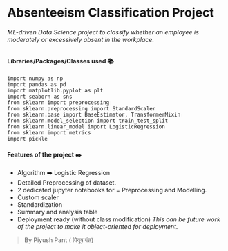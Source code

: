 # Absenteeism Classification Project

###### ML-driven Data Science project to classify whether an employee is moderately or excessively absent in the workplace.

#### Libraries/Packages/Classes used :books:

```
import numpy as np
import pandas as pd
import matplotlib.pyplot as plt
import seaborn as sns
from sklearn import preprocessing
from sklearn.preprocessing import StandardScaler
from sklearn.base import BaseEstimator, TransformerMixin
from sklearn.model_selection import train_test_split
from sklearn.linear_model import LogisticRegression
from sklearn import metrics
import pickle
```

#### Features of the project :black_nib:

- Algorithm :arrow_right: Logistic Regression
- Detailed Preprocessing of dataset.
- 2 dedicated jupyter notebooks for = Preprocessing and Modelling.
- Custom scaler
- Standardization
- Summary and analysis table
- Deployment ready (without class modification) <i>This can be future work of the project to make it object-oriented for deployment.</i>

> By Piyush Pant ( पियूष पंत)

